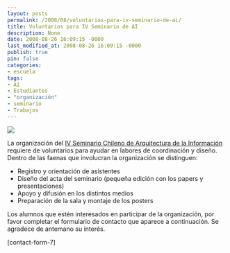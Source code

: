 ```yaml
---
layout: posts
permalink: /2008/08/voluntarios-para-iv-seminario-de-ai/
title: Voluntarios para IV Seminario de AI
description: None
date: 2008-08-26 16:09:15 -0000
last_modified_at: 2008-08-26 16:09:15 -0000
publish: true
pin: false
categories:
- escuela
tags:
- AI
- Estudiantes
- "organización"
- seminario
- Trabajos
---
```

[![](http://www.ead.pucv.cl/wp-content/archivos/2008/08/afiche-iv-seminario-ai-605x391.jpg)](http://www.ead.pucv.cl/wp-content/archivos/2008/08/afiche-iv-seminario-ai.jpg "Afiche del IV Seminario de Arquitectura de la Información 2008")

La organización del [IV Seminario Chileno de Arquitectura de la Información](http://www.ead.pucv.cl/2008/iv-seminario-chileno-de-ia/ "Página de invitación al Seminario") requiere de voluntarios para ayudar en labores de coordinación y diseño. Dentro de las faenas que involucran la organización se distinguen:

* Registro y orientación de asistentes
* Diseño del acta del seminario (pequeña edición con los papers y presentaciones)
* Apoyo y difusión en los distintos medios
* Preparación de la sala y montaje de los posters

Los alumnos que estén interesados en participar de la organización, por favor completar el formulario de contacto que aparece a continuación. Se agradece de antemano su interés.

[contact-form-7]

